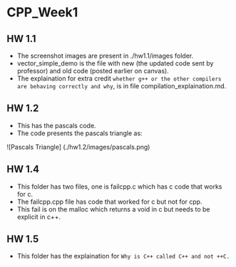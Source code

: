 # CPP_Week1

## HW 1.1
- The screenshot images are present in ./hw1.1/images folder.
- vector_simple_demo is the file with new (the updated code sent by professor) and old code (posted earlier on canvas).
- The explaination for extra credit `whether g++ or the other compilers are behaving correctly and why`, is in file compilation_explaination.md.

## HW 1.2
- This has the pascals code.
- The code presents the pascals triangle as:

![Pascals Triangle] (./hw1.2/images/pascals.png)

## HW 1.4
- This folder has two files, one is failcpp.c which has c code that works for c.
- The failcpp.cpp file has code that worked for c but not for cpp.
- This fail is on the malloc which returns a void in c but needs to be explicit in c++.

## HW 1.5
- This folder has the explaination for `Why is C++ called C++ and not ++C.`